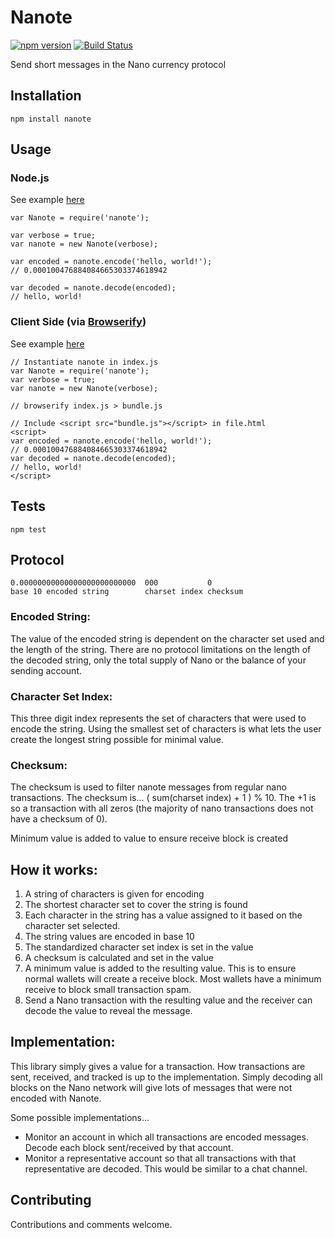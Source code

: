 # Nanote

[![npm version](https://img.shields.io/npm/v/nanote.svg)](https://www.npmjs.com/package/nanote)
[![Build Status](https://travis-ci.org/pawapps/nanote.svg?branch=master)](https://travis-ci.org/pawapps/nanote)

Send short messages in the Nano currency protocol

## Installation

  `npm install nanote`

## Usage

### Node.js

See example [here](examples/nodejs)

    var Nanote = require('nanote');

    var verbose = true;
    var nanote = new Nanote(verbose);

    var encoded = nanote.encode('hello, world!');
    // 0.000100476884084665303374618942

    var decoded = nanote.decode(encoded);
    // hello, world!

### Client Side (via [Browserify](https://github.com/browserify/browserify#example))

See example [here](examples/client_side)

    // Instantiate nanote in index.js
    var Nanote = require('nanote');
    var verbose = true;
    var nanote = new Nanote(verbose);

    // browserify index.js > bundle.js

    // Include <script src="bundle.js"></script> in file.html
    <script>
    var encoded = nanote.encode('hello, world!');
    // 0.000100476884084665303374618942
    var decoded = nanote.decode(encoded);
    // hello, world!
    </script>

## Tests

  `npm test`

## Protocol
    0.00000000000000000000000000  000           0
    base 10 encoded string        charset index checksum

### Encoded String:
The value of the encoded string is dependent on the character set used and the length of the string.  There are no protocol limitations on the length of the decoded string, only the total supply of Nano or the balance of your sending account.

### Character Set Index:
This three digit index represents the set of characters that were used to encode the string.  Using the smallest set of characters is what lets the user create the longest string possible for minimal value.

### Checksum:
The checksum is used to filter nanote messages from regular nano transactions.
The checksum is... ( sum(charset index) + 1 ) % 10.
The +1 is so a transaction with all zeros (the majority of nano transactions does not have a checksum of 0).

Minimum value is added to value to ensure receive block is created

## How it works:
1. A string of characters is given for encoding
2. The shortest character set to cover the string is found
3. Each character in the string has a value assigned to it based on the character set selected.
4. The string values are encoded in base 10
5. The standardized character set index is set in the value
6. A checksum is calculated and set in the value
7. A minimum value is added to the resulting value.  This is to ensure normal wallets will create a receive block.  Most wallets have a minimum receive to block small transaction spam.
8. Send a Nano transaction with the resulting value and the receiver can decode the value to reveal the message.

## Implementation:
This library simply gives a value for a transaction.  How transactions are sent, received, and tracked is up to the implementation.  Simply decoding all blocks on the Nano network will give lots of messages that were not encoded with Nanote.
  
Some possible implementations...

- Monitor an account in which all transactions are encoded messages.  Decode each block sent/received by that account.
- Monitor a representative account so that all transactions with that representative are decoded.  This would be similar to a chat channel.

## Contributing

Contributions and comments welcome.
